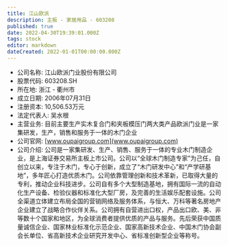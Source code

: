 ```yaml
---
title: 江山欧派
description: 主板 - 家居用品 - 603208
published: true
date: 2022-04-30T19:39:01.000Z
tags: stock
editor: markdown
dateCreated: 2022-01-01T00:00:00.000Z
---
```


- 公司名称: 江山欧派门业股份有限公司
- 股票代码: 603208.SH
- 所在地: 浙江 - 衢州市
- 成立日期: 2006年07月31日
- 注册资本: 10,506.53万元
- 法定代表人: 吴水根
- 主营业务: 目前主要生产实木复合门和夹板模压门两大类产品欧派门业是一家集研发，生产，销售和服务于一体的木门企业
- 公司官网: [www.oupaigroup.com](www.oupaigroup.com)
- 公司介绍: 公司是一家集研发、生产、销售、服务于一体的专业木门制造企业，是上海证券交易所主板上市公司。公司以“全球木门制造专家”为己任，自创立以来，专注于木门，专心于创新，成立了“木门研发中心”和“产学研基地”，多年匠心打造优质木门。公司依靠管理创新和技术革新，已取得大量的专利，推动企业科技进步。公司自有多个大型制造基地，拥有国际一流的自动化生产设备、检验仪器和标准化大型厂房，及完善的生活娱乐配套设施。公司全渠道立体建立布局全国的营销网络及服务体系，与恒大、万科等著名房地产企业建立了战略合作伙伴关系。公司拥有自营进出口权，产品出口欧、美、非等数十个国家和地区，为全球消费者提供优质的产品与服务。先后荣获中国质量诚信企业、国家林业标准化示范企业、国家高新技术企业、中国木门协会副会长单位、省高新技术企业研究开发中心、省标准创新型企业等称号。


